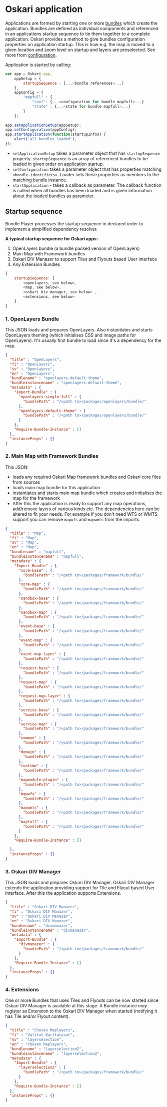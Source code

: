 # Oskari application

Applications are formed by starting one or more [bundles](documentation/core-concepts/oskari-bundle) which create the application. Bundles are defined as individual components and referenced in an applications startup sequence to tie them together to a complete application. Oskari provides a method to give bundles configuration properties on application startup. This is how e.g. the map is moved to a given location and zoom level on startup and layers are preselected. See more from [configuration](documentation/core-concepts/oskari-bundle-configuration).

Application is started by calling:

```javascript
var app = Oskari.app,
    appSetup = {
        startupSequence : [...<bundle references>...]
    },
    appConfig = {
        "mapfull" : {
            "conf": {...<configuration for bundle mapfull>...}
            "state" : {...<state for bundle mapfull>...}
        }
    };
    
app.setApplicationSetup(appSetup);
app.setConfiguration(appConfig);
app.startApplication(function(startupInfos) {
    alert('all bundles loaded');
});
```

* `setApplicationSetup` takes a parameter object that has `startupSequence` property. `startupSequence` is an array of referenced bundles to be loaded in given order on application startup.
* `setConfiguration` takes a parameter object that has properties matching `<bundle-identifiers>`. Loader sets these properties as members to the matching bundle instance.
* `startApplication` - takes a callback as parameter. The callback function is called when all bundles has been loaded and is given information about the loaded bundles as parameter.

## Startup sequence

Bundle Player processes the startup sequence in declared order to implement a simplified dependency resolver.

**A typical startup sequence for Oskari apps:**

1. OpenLayers bundle (a bundle packed version of OpenLayers)
2. Main Map with Framework bundles
3. Oskari DIV Manazer to support Tiles and Flyouts based User interface
4. Any Extension Bundles

```javascript
{
    startupSequence: [
        <openlayers, see below>,
        <map, see below>,
        <oskari div manager, see below> ,
        <extensions, see below>
    ]
}
```

### 1. OpenLayers Bundle

This JSON loads and prepares OpenLayers. Also instantiates and starts OpenLayers theming (which initialises CSS and image paths for OpenLayers). It's usually first bundle to load since it's a dependency for the map.

```json
{
  "title" : "OpenLayers",
  "fi" : "OpenLayers",
  "sv" : "OpenLayers",
  "en" : "OpenLayers",
  "bundlename" : "openlayers-default-theme",
  "bundleinstancename" : "openlayers-default-theme",
  "metadata" : {
    "Import-Bundle" : {
      "openlayers-single-full" : {
        "bundlePath" : "/<path to>/packages/openlayers/bundle/"
      },
      "openlayers-default-theme" : {
        "bundlePath" : "/<path to>/packages/openlayers/bundle/"
      }
    },
    "Require-Bundle-Instance" : []
  },
  "instanceProps" : {}
}
```

### 2. Main Map with Framework Bundles

This JSON:

* loads any required Oskari Map framework bundles and Oskari core files from sources
* loads main map bundle for this application
* instantiates and starts main map bundle which creates and initialises the map for the framework
* After this the application is ready to support any map operations, add/remove layers of various kinds etc. The dependencies here can be altered to fit your needs. For example if you don't need WFS or WMTS support you can remove `mapwfs` and `mapwmts` from the imports.

```json
{
  "title" : "Map",
  "fi" : "Map",
  "sv" : "Map",
  "en" : "Map",
  "bundlename" : "mapfull",
  "bundleinstancename" : "mapfull",
  "metadata" : {
    "Import-Bundle" : {
      "core-base" : {
        "bundlePath" : "/<path to>/packages/framework/bundle/"
      },
      "core-map" : {
        "bundlePath" : "/<path to>/packages/framework/bundle/"
      },
      "sandbox-base" : {
        "bundlePath" : "/<path to>/packages/framework/bundle/"
      },
      "sandbox-map" : {
        "bundlePath" : "/<path to>/packages/framework/bundle/"
      },
      "event-base" : {
        "bundlePath" : "/<path to>/packages/framework/bundle/"
      },
      "event-map" : {
        "bundlePath" : "/<path to>/packages/framework/bundle/"
      },
      "event-map-layer" : {
        "bundlePath" : "/<path to>/packages/framework/bundle/"
      },
      "request-base" : {
        "bundlePath" : "/<path to>/packages/framework/bundle/"
      },
      "request-map" : {
        "bundlePath" : "/<path to>/packages/framework/bundle/"
      },
      "request-map-layer" : {
        "bundlePath" : "/<path to>/packages/framework/bundle/"
      },
      "service-base" : {
        "bundlePath" : "/<path to>/packages/framework/bundle/"
      },
      "service-map" : {
        "bundlePath" : "/<path to>/packages/framework/bundle/"
      },
      "common" : {
        "bundlePath" : "/<path to>/packages/framework/bundle/"
      },
      "domain" : {
        "bundlePath" : "/<path to>/packages/framework/bundle/"
      },
      "runtime" : {
        "bundlePath" : "/<path to>/packages/framework/bundle/"
      },
      "mapmodule-plugin" : {
        "bundlePath" : "/<path to>/packages/framework/bundle/"
      },
      "mapwfs" : {
        "bundlePath" : "/<path to>/packages/framework/bundle/"
      },
      "mapwmts" : {
        "bundlePath" : "/<path to>/packages/framework/bundle/"
      },
      "mapfull" : {
        "bundlePath" : "/<path to>/packages/framework/bundle/"
      }
    },
    "Require-Bundle-Instance" : []

  },
  "instanceProps" : {}
}
```

### 3. Oskari DIV Manager

This JSON loads and prepares Oskari DIV Manager. Oskari DIV Manager extends the application providing support for Tile and Flyout based User Interface. After this the application supports Extensions.

```json
{
  "title" : "Oskari DIV Manazer",
  "fi" : "Oskari DIV Manazer",
  "sv" : "Oskari DIV Manazer",
  "en" : "Oskari DIV Manazer",
  "bundlename" : "divmanazer",
  "bundleinstancename" : "divmanazer",
  "metadata" : {
    "Import-Bundle" : {
      "divmanazer" : {
        "bundlePath" : "/<path to>/packages/framework/bundle/"
      }
    },
    "Require-Bundle-Instance" : []
  },
  "instanceProps" : {}
}
```

### 4. Extensions

One or more Bundles that uses Tiles and Flyouts can be now started since Oskari DIV Manager is available at this stage. A Bundle instance *may* register as Extension to the Oskari DIV Manager when started (notifying it has Tile and/or Flyout content).

```json
{
  "title" : "Chosen Maplayers",
  "fi" : "Valitut Karttatasot",
  "sv" : "layerselection",
  "en" : "Chosen Maplayers",
  "bundlename" : "layerselection2",
  "bundleinstancename" : "layerselection2",
  "metadata" : {
    "Import-Bundle" : {
      "layerselection2" : {
        "bundlePath" : "/<path to>/packages/framework/bundle/"
      }
    },
    "Require-Bundle-Instance" : []
  },
  "instanceProps" : {}
}
```